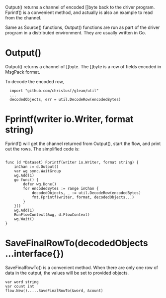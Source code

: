 Output() returns a channel of encoded []byte back to the driver program.
Fprintf() is a convenient method, and actually is also an example to read from the channel.

Same as Source() functions, Output() functions are run as part of the driver program in a distributed environment. They are usually written in Go.

# Output()
Output() returns a channel of []byte. The []byte is a row of fields encoded in MsgPack format.

To decode the encoded row,
```
  import "github.com/chrislusf/gleam/util"
  ...
  decodedObjects, err = util.DecodeRow(encodedBytes)
```

# Fprintf(writer io.Writer, format string)

Fprintf() will get the channel returned from Output(), start the flow, and print out the rows. The simplified code is:
```

func (d *Dataset) Fprintf(writer io.Writer, format string) {
	inChan := d.Output()
	var wg sync.WaitGroup
	wg.Add(1)
	go func() {
		defer wg.Done()
		for encodedBytes := range inChan {
			decodedObjects, _ := util.DecodeRow(encodedBytes)
			fmt.Fprintf(writer, format, decodedObjects...)
		}
	}()
	wg.Add(1)
	RunFlowContext(&wg, d.FlowContext)
	wg.Wait()
}
```

# SaveFinalRowTo(decodedObjects ...interface{})
SaveFinalRowTo() is a convenient method. When there are only one row of data in the output, the values will be set to provided objects.
```
var word string
var count int
flow.New().....SaveFinalRowTo(&word, &count)
```